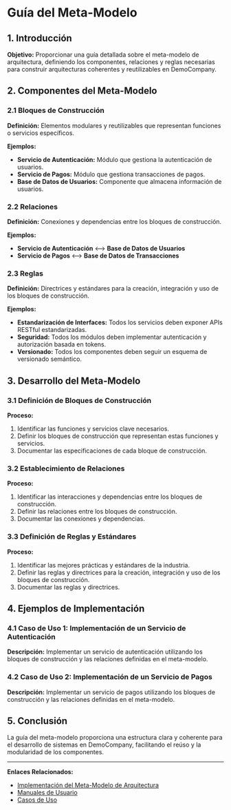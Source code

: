 # Guía del Meta-Modelo

## 1. Introducción

**Objetivo:** Proporcionar una guía detallada sobre el meta-modelo de arquitectura, definiendo los componentes, relaciones y reglas necesarias para construir arquitecturas coherentes y reutilizables en DemoCompany.

## 2. Componentes del Meta-Modelo

### 2.1 Bloques de Construcción

**Definición:** Elementos modulares y reutilizables que representan funciones o servicios específicos.

**Ejemplos:**
- **Servicio de Autenticación:** Módulo que gestiona la autenticación de usuarios.
- **Servicio de Pagos:** Módulo que gestiona transacciones de pagos.
- **Base de Datos de Usuarios:** Componente que almacena información de usuarios.

### 2.2 Relaciones

**Definición:** Conexiones y dependencias entre los bloques de construcción.

**Ejemplos:**
- **Servicio de Autenticación** <--> **Base de Datos de Usuarios**
- **Servicio de Pagos** <--> **Base de Datos de Transacciones**

### 2.3 Reglas

**Definición:** Directrices y estándares para la creación, integración y uso de los bloques de construcción.

**Ejemplos:**
- **Estandarización de Interfaces:** Todos los servicios deben exponer APIs RESTful estandarizadas.
- **Seguridad:** Todos los módulos deben implementar autenticación y autorización basada en tokens.
- **Versionado:** Todos los componentes deben seguir un esquema de versionado semántico.

## 3. Desarrollo del Meta-Modelo

### 3.1 Definición de Bloques de Construcción

**Proceso:**
1. Identificar las funciones y servicios clave necesarios.
2. Definir los bloques de construcción que representan estas funciones y servicios.
3. Documentar las especificaciones de cada bloque de construcción.

### 3.2 Establecimiento de Relaciones

**Proceso:**
1. Identificar las interacciones y dependencias entre los bloques de construcción.
2. Definir las relaciones entre los bloques de construcción.
3. Documentar las conexiones y dependencias.

### 3.3 Definición de Reglas y Estándares

**Proceso:**
1. Identificar las mejores prácticas y estándares de la industria.
2. Definir las reglas y directrices para la creación, integración y uso de los bloques de construcción.
3. Documentar las reglas y directrices.

## 4. Ejemplos de Implementación

### 4.1 Caso de Uso 1: Implementación de un Servicio de Autenticación

**Descripción:** Implementar un servicio de autenticación utilizando los bloques de construcción y las relaciones definidas en el meta-modelo.

### 4.2 Caso de Uso 2: Implementación de un Servicio de Pagos

**Descripción:** Implementar un servicio de pagos utilizando los bloques de construcción y las relaciones definidas en el meta-modelo.

## 5. Conclusión

La guía del meta-modelo proporciona una estructura clara y coherente para el desarrollo de sistemas en DemoCompany, facilitando el reúso y la modularidad de los componentes.

---

**Enlaces Relacionados:**
- [Implementación del Meta-Modelo de Arquitectura](docs/Implementacion_del_Meta_Modelo_de_Arquitectura.md)
- [Manuales de Usuario](docs/Manuales_de_Usuario.md)
- [Casos de Uso](docs/Casos_de_Uso.md)
